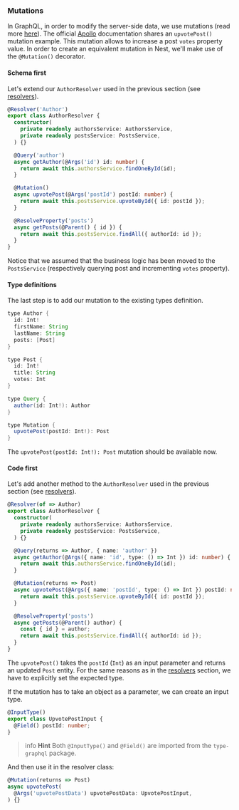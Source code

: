 ### Mutations

In GraphQL, in order to modify the server-side data, we use mutations (read more [here](http://graphql.org/learn/queries/#mutations)). The official [Apollo](https://www.apollographql.com/docs/graphql-tools/generate-schema.html) documentation shares an `upvotePost()` mutation example. This mutation allows to increase a post `votes` property value. In order to create an equivalent mutation in Nest, we'll make use of the `@Mutation()` decorator.

#### Schema first

Let's extend our `AuthorResolver` used in the previous section (see [resolvers](/graphql/resolvers-map)).

```typescript
@Resolver('Author')
export class AuthorResolver {
  constructor(
    private readonly authorsService: AuthorsService,
    private readonly postsService: PostsService,
  ) {}

  @Query('author')
  async getAuthor(@Args('id') id: number) {
    return await this.authorsService.findOneById(id);
  }

  @Mutation()
  async upvotePost(@Args('postId') postId: number) {
    return await this.postsService.upvoteById({ id: postId });
  }

  @ResolveProperty('posts')
  async getPosts(@Parent() { id }) {
    return await this.postsService.findAll({ authorId: id });
  }
}
```

Notice that we assumed that the business logic has been moved to the `PostsService` (respectively querying post and incrementing `votes` property).

#### Type definitions

The last step is to add our mutation to the existing types definition.

```java
type Author {
  id: Int!
  firstName: String
  lastName: String
  posts: [Post]
}

type Post {
  id: Int!
  title: String
  votes: Int
}

type Query {
  author(id: Int!): Author
}

type Mutation {
  upvotePost(postId: Int!): Post
}
```

The `upvotePost(postId: Int!): Post` mutation should be available now.

#### Code first

Let's add another method to the `AuthorResolver` used in the previous section (see [resolvers](/graphql/resolvers-map)).

```typescript
@Resolver(of => Author)
export class AuthorResolver {
  constructor(
    private readonly authorsService: AuthorsService,
    private readonly postsService: PostsService,
  ) {}

  @Query(returns => Author, { name: 'author' })
  async getAuthor(@Args({ name: 'id', type: () => Int }) id: number) {
    return await this.authorsService.findOneById(id);
  }

  @Mutation(returns => Post)
  async upvotePost(@Args({ name: 'postId', type: () => Int }) postId: number) {
    return await this.postsService.upvoteById({ id: postId });
  }

  @ResolveProperty('posts')
  async getPosts(@Parent() author) {
    const { id } = author;
    return await this.postsService.findAll({ authorId: id });
  }
}
```

The `upvotePost()` takes the `postId` (`Int`) as an input parameter and returns an updated `Post` entity. For the same reasons as in the [resolvers](/graphql/resolvers-map) section, we have to explicitly set the expected type.

If the mutation has to take an object as a parameter, we can create an input type.

```typescript
@InputType()
export class UpvotePostInput {
  @Field() postId: number;
}
```

> info **Hint** Both `@InputType()` and `@Field()` are imported from the `type-graphql` package.

And then use it in the resolver class:

```typescript
@Mutation(returns => Post)
async upvotePost(
  @Args('upvotePostData') upvotePostData: UpvotePostInput,
) {}
```
